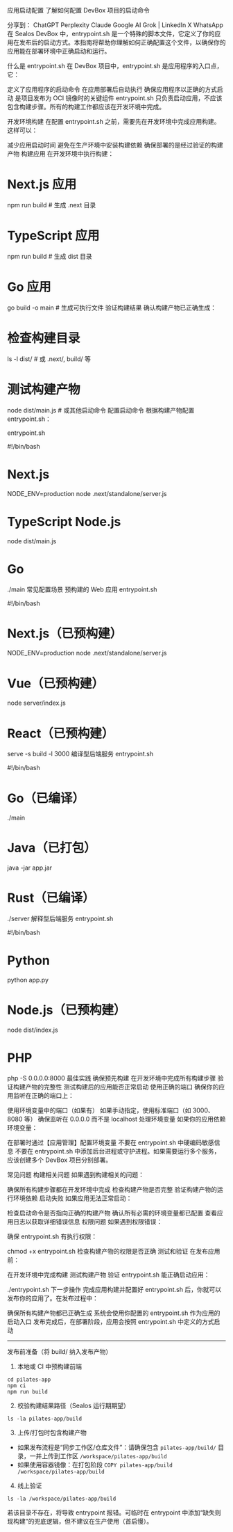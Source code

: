 应用启动配置
了解如何配置 DevBox 项目的启动命令

分享到：
ChatGPT
Perplexity
Claude
Google AI
Grok
|
LinkedIn
X
WhatsApp
在 Sealos DevBox 中，entrypoint.sh 是一个特殊的脚本文件，它定义了你的应用在发布后的启动方式。本指南将帮助你理解如何正确配置这个文件，以确保你的应用能在部署环境中正确启动和运行。

什么是 entrypoint.sh
在 DevBox 项目中，entrypoint.sh 是应用程序的入口点，它：

定义了应用程序的启动命令
在应用部署后自动执行
确保应用程序以正确的方式启动
是项目发布为 OCI 镜像时的关键组件
entrypoint.sh 只负责启动应用，不应该包含构建步骤。所有的构建工作都应该在开发环境中完成。

开发环境构建
在配置 entrypoint.sh 之前，需要先在开发环境中完成应用构建。这样可以：

减少应用启动时间
避免在生产环境中安装构建依赖
确保部署的是经过验证的构建产物
构建应用
在开发环境中执行构建：


# Next.js 应用
npm run build  # 生成 .next 目录
 
# TypeScript 应用
npm run build  # 生成 dist 目录
 
# Go 应用
go build -o main  # 生成可执行文件
验证构建结果
确认构建产物已正确生成：


# 检查构建目录
ls -l dist/  # 或 .next/, build/ 等
 
# 测试构建产物
node dist/main.js  # 或其他启动命令
配置启动命令
根据构建产物配置 entrypoint.sh：

entrypoint.sh

#!/bin/bash
# Next.js
NODE_ENV=production node .next/standalone/server.js
 
# TypeScript Node.js
node dist/main.js
 
# Go
./main
常见配置场景
预构建的 Web 应用
entrypoint.sh

#!/bin/bash
# Next.js（已预构建）
NODE_ENV=production node .next/standalone/server.js
 
# Vue（已预构建）
node server/index.js
 
# React（已预构建）
serve -s build -l 3000
编译型后端服务
entrypoint.sh

#!/bin/bash
# Go（已编译）
./main
 
# Java（已打包）
java -jar app.jar
 
# Rust（已编译）
./server
解释型后端服务
entrypoint.sh

#!/bin/bash
# Python
python app.py
 
# Node.js（已预构建）
node dist/index.js
 
# PHP
php -S 0.0.0.0:8000
最佳实践
确保预先构建
在开发环境中完成所有构建步骤
验证构建产物的完整性
测试构建后的应用能否正常启动
使用正确的端口
确保你的应用监听在正确的端口上：

使用环境变量中的端口（如果有）
如果手动指定，使用标准端口（如 3000、8080 等）
确保监听在 0.0.0.0 而不是 localhost
处理环境变量
如果你的应用依赖环境变量：

在部署时通过【应用管理】配置环境变量
不要在 entrypoint.sh 中硬编码敏感信息
不要在 entrypoint.sh 中添加后台进程或守护进程。如果需要运行多个服务，应该创建多个 DevBox 项目分别部署。

常见问题
构建相关问题
如果遇到构建相关的问题：

确保所有构建步骤都在开发环境中完成
检查构建产物是否完整
验证构建产物的运行环境依赖
启动失败
如果应用无法正常启动：

检查启动命令是否指向正确的构建产物
确认所有必需的环境变量都已配置
查看应用日志以获取详细错误信息
权限问题
如果遇到权限错误：

确保 entrypoint.sh 有执行权限：

chmod +x entrypoint.sh
检查构建产物的权限是否正确
测试和验证
在发布应用前：

在开发环境中完成构建
测试构建产物
验证 entrypoint.sh 能正确启动应用：

./entrypoint.sh
下一步操作
完成应用构建并配置好 entrypoint.sh 后，你就可以发布你的应用了。在发布过程中：

确保所有构建产物都已正确生成
系统会使用你配置的 entrypoint.sh 作为应用的启动入口
发布完成后，在部署阶段，应用会按照 entrypoint.sh 中定义的方式启动

---

发布前准备（将 build/ 纳入发布产物）

1) 本地或 CI 中预构建前端

```
cd pilates-app
npm ci
npm run build
```

2) 校验构建结果路径（Sealos 运行期期望）

```
ls -la pilates-app/build
```

3) 上传/打包时包含构建产物
- 如果发布流程是“同步工作区/仓库文件”：请确保包含 `pilates-app/build/` 目录，一并上传到工作区 `/workspace/pilates-app/build`
- 如果使用容器镜像：在打包阶段 `COPY pilates-app/build /workspace/pilates-app/build`

4) 线上验证

```
ls -la /workspace/pilates-app/build
```

若该目录不存在，将导致 entrypoint 报错。可临时在 entrypoint 中添加“缺失则现构建”的兜底逻辑，但不建议在生产使用（首启慢）。